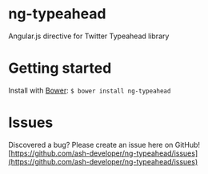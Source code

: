 ng-typeahead
============

Angular.js directive for Twitter Typeahead library

Getting started
===============

Install with [Bower](http://bower.io/): `$ bower install ng-typeahead`

Issues
======

Discovered a bug? Please create an issue here on GitHub!
[https://github.com/ash-developer/ng-typeahead/issues](https://github.com/ash-developer/ng-typeahead/issues)

